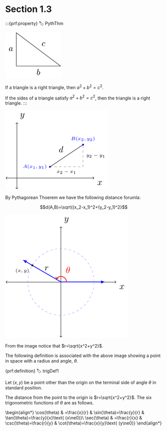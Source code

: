 # Section 1.3

:::{prf:property}
:label: PythThm

!['image of a right triangle labeled with a, b, and c'](images/rightTriangle.png)

If a triangle is a right triangle, then $a^2+b^2=c^2$.

If the sides of a triangle satisfy $a^2+b^2=c^2$, then the triangle is a right triangle.
:::

!['distance between two points'](images/distanceFormula.png)

By Pythagorean Thoerem we have the following distance forumla:

$$d(A,B)=\sqrt{(x_2-x_1)^2+(y_2-y_1)^2}$$

!['image of a point on the xy axis associated with radius and angle'](images/polarCoord.png)

From the image notice that $r=\sqrt{x^2+y^2}$.

The following definition is associated with the above image showing a point in space with a radius and angle, $\theta$.

{prf:definition}
:label: trigDef1

Let $(x,y)$ be a point other than the origin on the terminal side of angle $\theta$ in standard position.

The distance from the point to the origin is $r=\sqrt{x^2+y^2}$. The six trigonometric functions of $\theta$ are as follows.


\begin{align*}
    \cos(\theta) & =\frac{x}{r} & \sin(\theta)=\frac{y}{r} & \tan(\theta)=\frac{y}{x}\text{ (x\ne0)}\\
    \sec(\theta) & =\frac{r}{x} & \csc(\theta)=\frac{r}{y} & \cot(\theta)=\frac{x}{y}\text{ (y\ne0)}
\end{align*}
